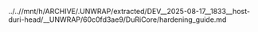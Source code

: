 ../..//mnt/h/ARCHIVE/.UNWRAP/extracted/DEV__2025-08-17__1833__host-duri-head/__UNWRAP/60c0fd3ae9/DuRiCore/hardening_guide.md